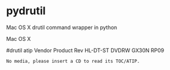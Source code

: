 # pydrutil
Mac OS X drutil command wrapper in python

Mac OS X

#drutil atip
 Vendor   Product           Rev
 HL-DT-ST DVDRW  GX30N      RP09

    No media, please insert a CD to read its TOC/ATIP.

